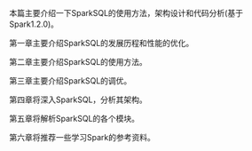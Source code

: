 本篇主要介绍一下SparkSQL的使用方法，架构设计和代码分析(基于Spark1.2.0)。

第一章主要介绍SparkSQL的发展历程和性能的优化。

第二章主要介绍SparkSQL的使用方法。

第三章主要介绍SparkSQL的调优。

第四章将深入SparkSQL，分析其架构。

第五章将解析SparkSQL的各个模块。

第六章将推荐一些学习Spark的参考资料。
